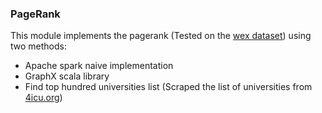 ### PageRank 

This module implements the pagerank (Tested on the [wex dataset](https://aws.amazon.com/datasets/wikipedia-extraction-wex/)) using two methods:
  * Apache spark naive implementation
  * GraphX scala library
  * Find top hundred universities list (Scraped the list of universities from [4icu.org](http://www.4icu.org/))
